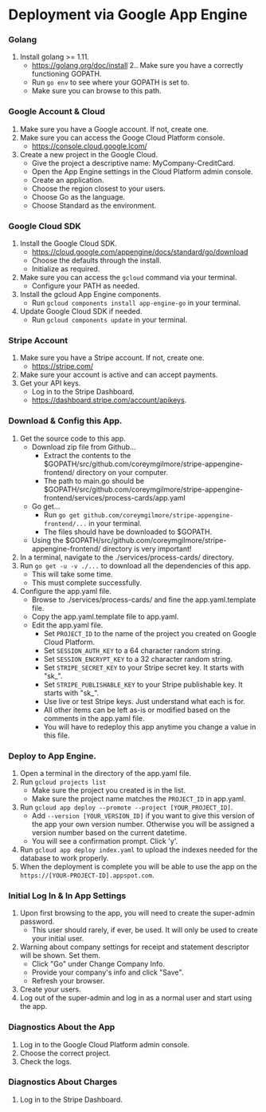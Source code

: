 # Deployment via Google App Engine

### Golang
1. Install golang >= 1.11.
    * https://golang.org/doc/install
2.. Make sure you have a correctly functioning GOPATH.
    * Run `go env` to see where your GOPATH is set to.
    * Make sure you can browse to this path.

### Google Account & Cloud
1. Make sure you have a Google account.  If not, create one.
2. Make sure you can access the Googe Cloud Platform console.
    * https://console.cloud.google.lcom/
3. Create a new project in the Google Cloud.
    * Give the project a descriptive name: MyCompany-CreditCard.
    * Open the App Engine settings in the Cloud Platform admin console.
    * Create an application.
    * Choose the region closest to your users.
    * Choose Go as the language.
    * Choose Standard as the environment.

### Google Cloud SDK
1. Install the Google Cloud SDK.
    * https://cloud.google.com/appengine/docs/standard/go/download
    * Choose the defaults through the install.
    * Initialize as required.
2. Make sure you can access the `gcloud` command via your terminal.
    * Configure your PATH as needed.
3. Install the gcloud App Engine components.
    * Run `gcloud components install app-engine-go` in your terminal.
4. Update Google Cloud SDK if needed.
    * Run `gcloud components update` in your terminal.

### Stripe Account
1. Make sure you have a Stripe account.  If not, create one.
    * https://stripe.com/
2. Make sure your account is active and can accept payments.
3. Get your API keys.
    * Log in to the Stripe Dashboard.
    * https://dashboard.stripe.com/account/apikeys.

### Download & Config this App.
1. Get the source code to this app.
    * Download zip file from Github...
        * Extract the contents to the $GOPATH/src/github.com/coreymgilmore/stripe-appengine-frontend/ directory on your computer.
        * The path to main.go should be $GOPATH/src/github.com/coreymgilmore/stripe-appengine-frontend/services/process-cards/app.yaml  
    * Go get...
        * Run `go get github.com/coreymgilmore/stripe-appengine-frontend/...` in your terminal.
        * The files should have be downloaded to $GOPATH.
    * Using the $GOPATH/src/github.com/coreymgilmore/stripe-appengine-frontend/ directory is very important!        
3. In a terminal, navigate to the ./services/process-cards/ directory.
4. Run `go get -u -v ./...` to download all the dependencies of this app.
    * This will take some time.
    * This must complete successfully.
5. Configure the app.yaml file.
    * Browse to ./services/process-cards/ and fine the app.yaml.template file.
    * Copy the app.yaml.template file to app.yaml.
    * Edit the app.yaml file.
        * Set `PROJECT_ID` to the name of the project you created on Google Cloud Platform.        
        * Set `SESSION_AUTH_KEY` to a 64 character random string.
        * Set `SESSION_ENCRYPT_KEY` to a 32 character random string.
        * Set `STRIPE_SECRET_KEY` to your Stripe secret key.  It starts with "sk_".
        * Set `STRIPE_PUBLISHABLE_KEY` to your Stripe publishable key.  It starts with "sk_".
        * Use live or test Stripe keys.  Just understand what each is for.  
        * All other items can be left as-is or modified based on the comments in the app.yaml file.     
        * You will have to redeploy this app anytime you change a value in this file.

### Deploy to App Engine.
1. Open a terminal in the directory of the app.yaml file.
2. Run `gcloud projects list`
    * Make sure the project you created is in the list.
    * Make sure the project name matches the `PROJECT_ID` in app.yaml.
3. Run `gcloud app deploy --promote --project [YOUR_PROJECT_ID]`.
    * Add `--version [YOUR_VERSION_ID]` if you want to give this version of the app your own version number.  Otherwise you will be assigned a version number based on the current datetime.
    * You will see a confirmation prompt.  Click 'y'.
4. Run `gcloud app deploy index.yaml` to upload the indexes needed for the database to work properly.
5. When the deployment is complete you will be able to use the app on the `https://[YOUR-PROJECT-ID].appspot.com`.

### Initial Log In & In App Settings
1. Upon first browsing to the app, you will need to create the super-admin password.
    * This user should rarely, if ever, be used.  It will only be used to create your initial user.
2. Warning about company settings for receipt and statement descriptor will be shown.  Set them.
    * Click "Go" under Change Company Info.
    * Provide your company's info and click "Save".
    * Refresh your browser.
3. Create your users.
4. Log out of the super-admin and log in as a normal user and start using the app.

### Diagnostics About the App
1. Log in to the Google Cloud Platform admin console.
2. Choose the correct project. 
3. Check the logs.

### Diagnostics About Charges
1. Log in to the Stripe Dashboard.